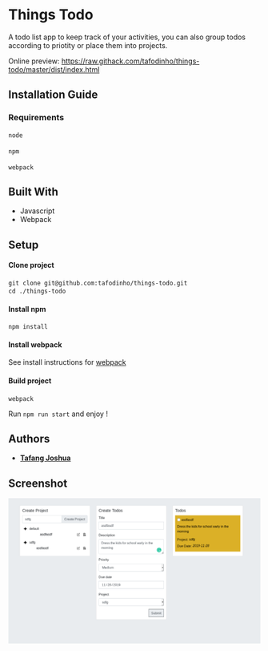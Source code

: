 # Things Todo
A todo list app to keep track of your activities, you can also group todos according to priotity or place them into projects.

Online preview: https://raw.githack.com/tafodinho/things-todo/master/dist/index.html

## Installation Guide
### Requirements
```
node 

npm 

webpack 

```
## Built With
 
 * Javascript
 * Webpack
 
## Setup
#### Clone project
```
git clone git@github.com:tafodinho/things-todo.git
cd ./things-todo
```
#### Install npm
```
npm install
```
#### Install webpack
  See install instructions for [webpack](https://webpack.js.org/guides/installation/)
#### Build project
```
webpack
```
Run `npm run start` and enjoy !

## Authors

* **[Tafang Joshua](https://github.com/tafodinho)**

## Screenshot

![screenshot](https://github.com/tafodinho/things-todo/blob/master/Screenshot%20from%202019-11-08%2018-11-09.png)
